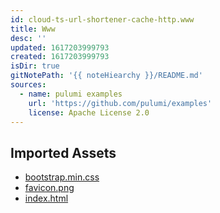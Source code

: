 ```yaml
---
id: cloud-ts-url-shortener-cache-http.www
title: Www
desc: ''
updated: 1617203999793
created: 1617203999793
isDir: true
gitNotePath: '{{ noteHiearchy }}/README.md'
sources:
  - name: pulumi examples
    url: 'https://github.com/pulumi/examples'
    license: Apache License 2.0
---
```

## Imported Assets

- [bootstrap.min.css](/assets/bootstrap.css)
- [favicon.png](/assets/favicon.png)
- [index.html](/assets/index.html)

